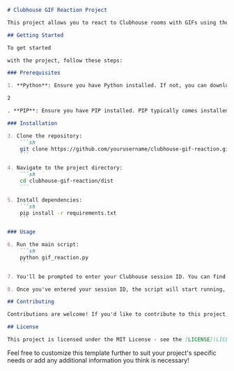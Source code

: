 ```markdown
# Clubhouse GIF Reaction Project

This project allows you to react to Clubhouse rooms with GIFs using their WebAPI!

## Getting Started

To get started

with the project, follow these steps:

### Prerequisites

1. **Python**: Ensure you have Python installed. If not, you can download it [here](https://www.python.org/downloads/).

2

. **PIP**: Ensure you have PIP installed. PIP typically comes installed with Python, but you can check by running `pip --version` in your terminal. If not installed, you can follow the instructions [here](https://pip.pypa.io/en/stable/installation/).

### Installation

3. Clone the repository:
    ```sh
    git clone https://github.com/yourusername/clubhouse-gif-reaction.git
    ```

4. Navigate to the project directory:
    ```sh
    cd clubhouse-gif-reaction/dist
    ```

5. Install dependencies:
    ```sh
    pip install -r requirements.txt
    ```

### Usage

6. Run the main script:
    ```sh
    python gif_reaction.py
    ```

7. You'll be prompted to enter your Clubhouse session ID. You can find this by logging into [Clubhouse](https://www.clubhouse.com/signin), opening the Developer Console (F12), and finding the session ID in the Network tab after refreshing the page.

8. Once you've entered your session ID, the script will start running, allowing you to react to Clubhouse rooms with GIFs!

## Contributing

Contributions are welcome! If you'd like to contribute to this project, feel free to fork the repository and submit a pull request.

## License

This project is licensed under the MIT License - see the [LICENSE](LICENSE) file for details.
```

Feel free to customize this template further to suit your project's specific needs or add any additional information you think is necessary!
